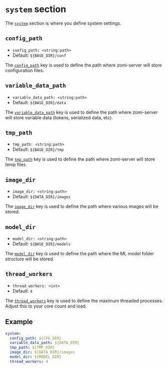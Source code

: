 # `system` section
The [`system`](../../configs/example_server.yml?plain=1#L42) section is where you define system settings.

## `config_path`
- `config_path: <string:path>`
- Default: `${BASE_DIR}/conf`

The [`config_path`](../../configs/example_server.yml?plain=1#L44) key is used to define the path where zomi-server will store configuration files.

## `variable_data_path`
- `variable_data_path: <string:path>`
- Default: `${BASE_DIR}/data`

The [`variable_data_path`](../../configs/example_server.yml?plain=1#L46) key is used to define the path where zomi-server will 
store variable data (tokens, serialized data, etc).

## `tmp_path`
- `tmp_path: <string:path>`
- Default: `${BASE_DIR}/tmp`

The [`tmp_path`](../../configs/example_server.yml?plain=1#L48) key is used to define the path where zomi-server will store
temp files.

## `image_dir`
- `image_dir: <string:path>`
- Default: `${DATA_DIR}/images`

The [`image_dir`](../../configs/example_server.yml?plain=1#L50) key is used to define the path where 
various images will be stored.

## `model_dir`
- `model_dir: <string:path>`
- Default: `${BASE_DIR}/models`

The [`model_dir`](../../configs/example_server.yml?plain=1#L52) key is used to define the path where the ML model 
folder structure will be stored.

## `thread_workers`
- `thread_workers: <int>`
- Default: `4`

The [`thread_workers`](../../configs/example_server.yml?plain=1#L54) key is used to define the maximum 
threaded processes. Adjust this to your core count and load.

## Example
```yaml
system:
  config_path: ${CFG_DIR}
  variable_data_path: ${DATA_DIR}
  tmp_path: ${TMP_DIR}
  image_dir: ${DATA_DIR}/images
  model_dir: ${MODEL_DIR}
  thread_workers: 4
  ```
